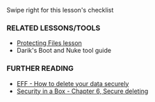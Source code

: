 [Title]: # (What now?)
[Order]: # (5)

Swipe right for this lesson's checklist

### RELATED LESSONS/TOOLS

*   [Protecting Files lesson](umbrella://lesson/protecting-files)
*   Darik's Boot and Nuke tool guide

### FURTHER READING

*   [EFF - How to delete your data securely](https://ssd.eff.org/en/module/how-delete-your-data-securely)
*   [Security in a Box - Chapter 6, Secure deleting](https://securityinabox.org/chapter-6)